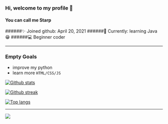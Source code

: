 ### Hi, welcome to my profile 👋
#### You can call me Starp

######✨ Joined github: April 20, 2021
######🏫 Currently: learning Java 😁
######💻 Beginner coder

***

### Empty Goals
- improve my python
- learn more `HTML/CSS/JS`



[![Github stats](https://github-readme-stats.vercel.app/api?username=StarpDev&theme=nightowl)](https://github.com/anuraghazra/github-readme-stats)

[![Github streak](https://github-readme-streak-stats.herokuapp.com/?user=StarpDev&theme=nightowl)](https://github.com/DenverCoder1/github-readme-streak-stats)

[![Top langs](https://github-readme-stats.vercel.app/api/top-langs/?username=StarpDev&layout=compact&theme=nightowl)](https://github.com/StarpDev/github-readme-stats)
***
<a href="https://github.com/StarpDev/github-readme-stats">
  <img align="center" src="https://github-readme-stats.vercel.app/api/pin/?username=StarpDev&repo=StarpDev" />
</a>

<br>
